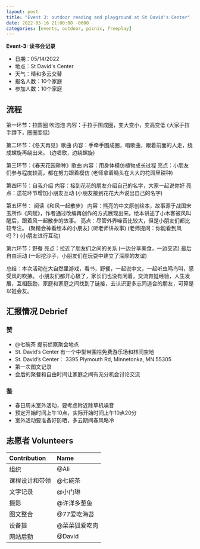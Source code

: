 ```yaml
---
layout: post
title: "Event 3: outdoor reading and playground at St David's Center"
date: 2022-05-16 21:00:00 -0600
categories: [events, outdoor, picnic, freeplay]
---
```



**Event-3: 读书会记录**

- 日期：05/14/2022
- 地点：St David's Center
- 天气：晴和多云交替
- 报名人数：10个家庭
- 参加人数：10个家庭

## 流程 

第一环节：拉圆圈 吹泡泡
内容：手拉手围成圈，变大变小，变高变低
(大家手拉手蹲下，圈圈变低)

第二环节：《冬天再见》歌曲
内容：手牵手围成圈，唱歌曲，跟着前面的人走，绕成螺旋再绕出来。
(边唱歌，边绕螺旋)

第三环节：《春天花园耕种》歌曲
内容：用身体模仿植物成长过程 
亮点：小朋友们参与程度较高，都在努力跟着模仿 
(老师拿着锄头在大大的花园里耕种)

第四环节：自我介绍
内容：接到花花的朋友介绍自己的名字，大家一起说你好
亮点：送花环节增加小朋友互动
(小朋友接到花花大声说出自己的名字)

第五环节： 阅读《和风一起散步》
内容：熊亮的中文原创绘本，故事源于战国宋玉所作《风赋》，作者通过改编再创作的方式展现出来。绘本讲述了小木客被风叫醒后，跟着风一起散步的故事。
亮点：尽管外界噪音比较大，但是小朋友们都比较专注。
(聚精会神看绘本的小朋友)
(听老师讲故事) 
(老师提问：你能看到风吗？)
(小朋友进行互动)

第六环节：野餐
亮点：拉近了朋友们之间的关系
(一边分享美食，一边交流)
最后自由活动
(一起挖沙子，小朋友们在玩耍中建立了深厚的友谊)

总结：本次活动在大自然里游戏，看书，野餐，一起说中文，一起听虫鸣鸟叫，感受风的吹拂。
小朋友们都开心极了，家长们也没有闲着，交流育娃经验，人生发展，互相鼓励，家庭和家庭之间找到了链接，去认识更多志同道合的朋友，可算是以娃会友。

## 汇报情况 Debrief

### 赞

- @七碗茶 提前侦察聚会地点
- St. David’s Center 有一个中型带围栏免费游乐场和林间空地
- St. David’s Center： 3395 Plymouth Rd, Minnetonka, MN 55305 
- 第一次图文记录
- 会后的聚餐和自由时间让家庭之间有充分机会讨论交流

### 鉴

- 春日周末室外活动，要考虑附近除草机噪音
- 预定开始时间上午10点，实际开始时间上午10点20分
- 室外活动要准备好防晒，多云期间春风略冷

## 志愿者 Volunteers

| Contribution   | Name          |
| :------------- | :------------ |
| 组织           | @Ali          |
| 课程设计和带领 | @七碗茶       |
| 文字记录       | @小门琳       |
| 摄影           | @许洋多葱鱼   |
| 图文整合       | @77爱吃海苔   |
| 设备提         | @菜菜狐爱吃肉 |
| 网站后勤       | @David        |

